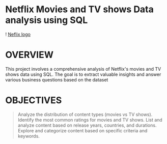 # Netflix Movies and TV shows Data analysis using SQL


! [Neflix logo](https://github.com/PULLI-NIKHIL/Netflix_SQL_Project/blob/main/Neflix%20image.jpg)

# OVERVIEW
This project involves a comprehensive analysis of Netflix's movies and TV shows data using SQL. The goal is to extract valuable insights and answer various business questions based on the dataset

# OBJECTIVES
> Analyze the distribution of content types (movies vs TV shows).
> Identify the most common ratings for movies and TV shows.
> List and analyze content based on release years, countries, and durations.
> Explore and categorize content based on specific criteria and keywords.
